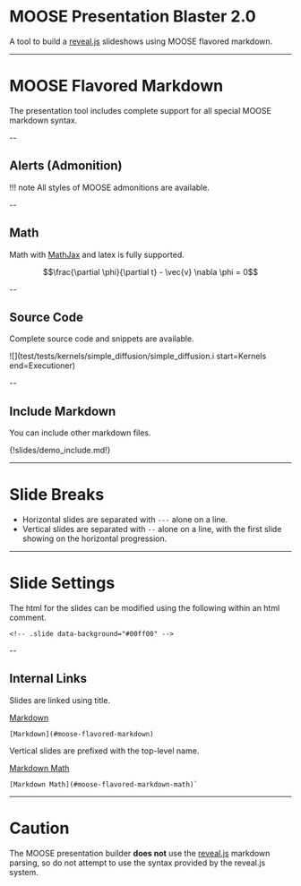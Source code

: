 # MOOSE Presentation Blaster 2.0

A tool to build a [reveal.js](http://lab.hakim.se/reveal-js/#/) slideshows using MOOSE flavored markdown.

---
# MOOSE Flavored Markdown

The presentation tool includes complete support for all special MOOSE markdown syntax.

--
## Alerts (Admonition)

!!! note
    All styles of MOOSE admonitions are available.

--
## Math
Math with [MathJax](https://www.mathjax.org/) and latex is fully supported.

$$\frac{\partial \phi}{\partial t} - \vec{v} \nabla \phi = 0$$

--

## Source Code
Complete source code and snippets are available.

![](test/tests/kernels/simple_diffusion/simple_diffusion.i start=Kernels end=Executioner)

--
## Include Markdown
You can include other markdown files.

{!slides/demo_include.md!}

---

# Slide Breaks

* Horizontal slides are separated with `---` alone on a line.
* Vertical slides are separated with `--` alone on a line, with the first slide showing on the horizontal progression.

---

# Slide Settings
<!-- .slide data-background="#00ff00" -->

The html for the slides can be modified using the following within an html comment.


`<!-- .slide data-background="#00ff00" -->`

--

## Internal Links
Slides are linked using title.

[Markdown](#moose-flavored-markdown)

    [Markdown](#moose-flavored-markdown)

Vertical slides are prefixed with the top-level name.

[Markdown Math](#moose-flavored-markdown-math)

    [Markdown Math](#moose-flavored-markdown-math)`

---
<!-- .slide data-background="#ff6700" -->

# Caution
The MOOSE presentation builder **does not** use the [reveal.js](http://lab.hakim.se/reveal-js/#/) markdown parsing, so do not attempt to use the syntax provided by the reveal.js system.
